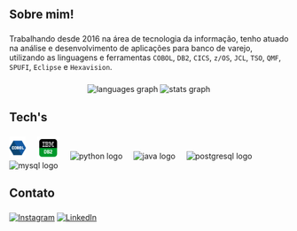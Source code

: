 <h2 align="left">Sobre mim!</h2>

###

Trabalhando desde 2016 na área de tecnologia da informação, tenho atuado na análise e desenvolvimento 
de aplicações para banco de varejo, utilizando as linguagens e ferramentas `COBOL`, `DB2`, `CICS`, `z/OS`, `JCL`, `TSO`, `QMF`, `SPUFI`, `Eclipse` e `Hexavision`.

###

<div align="center">
  <img src="https://github-readme-stats.vercel.app/api/top-langs?username=rdilimas&locale=pt-br&hide_title=false&layout=compact&card_width=320&langs_count=5&theme=dark&hide_border=false&order=2" height="150" alt="languages graph"  />
  <img src="https://github-readme-stats.vercel.app/api?username=rdilimas&hide_title=false&hide_rank=false&show_icons=true&include_all_commits=true&count_private=true&disable_animations=false&theme=dark&locale=pt-br&hide_border=false&order=1" height="150" alt="stats graph"  />
</div>

###

###

<h2 align="left">Tech's</h2>

###

<div align="left">

  <img src="https://raw.githubusercontent.com/rdilimas/rdilimas/refs/heads/main/images/cobol.jpg" height="40"/>
  <img width="12" />
  <img src="https://raw.githubusercontent.com/rdilimas/rdilimas/refs/heads/main/images/db2.png" height="40"/>
  <img width="12" />
  <img src="https://skillicons.dev/icons?i=py" height="40" alt="python logo"  />
  <img width="12" />
  <img src="https://skillicons.dev/icons?i=java" height="40" alt="java logo"  />
  <img width="12" />
  <img src="https://skillicons.dev/icons?i=postgres" height="40" alt="postgresql logo"  />
  <img width="12" />
  <img src="https://skillicons.dev/icons?i=mysql" height="40" alt="mysql logo"  />
  
            
  
</div>

###

<h2 align="left">Contato</h2>

###

[![Instagram](https://img.shields.io/badge/-Instagram-%23E4405F?style=for-the-badge&logo=instagram&logoColor=white)](https://www.instagram.com/robsondilima/)
[![LinkedIn](https://img.shields.io/badge/LinkedIn-0077B5?style=for-the-badge&logo=linkedin&logoColor=white)](https://www.linkedin.com/in/robson-lima-64990b68/) 
